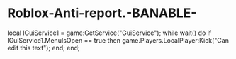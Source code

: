 # Roblox-Anti-report.-BANABLE-
local lGuiService1 = game:GetService("GuiService");
while wait() do
    if lGuiService1.MenuIsOpen == true then
        game.Players.LocalPlayer:Kick("Can edit this text");
    end;
end;
